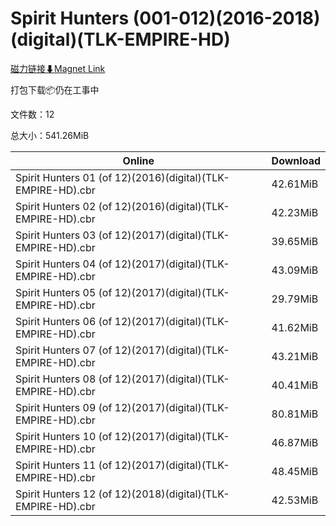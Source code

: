 # Spirit Hunters (001-012)(2016-2018)(digital)(TLK-EMPIRE-HD)

[磁力链接⬇Magnet Link](magnet:?xt=urn:btih:5f72d8bc6daffe76e80664c6985dd10a479f26e7&dn=Spirit%20Hunters%20%28001-012%29%282016-2018%29%28digital%29%28TLK-EMPIRE-HD%29)

打包下载📦仍在工事中

文件数：12

总大小：541.26MiB

Online | Download
--- | ---
Spirit Hunters 01 (of 12)(2016)(digital)(TLK-EMPIRE-HD).cbr | 42.61MiB
Spirit Hunters 02 (of 12)(2016)(digital)(TLK-EMPIRE-HD).cbr | 42.23MiB
Spirit Hunters 03 (of 12)(2017)(digital)(TLK-EMPIRE-HD).cbr | 39.65MiB
Spirit Hunters 04 (of 12)(2017)(digital)(TLK-EMPIRE-HD).cbr | 43.09MiB
Spirit Hunters 05 (of 12)(2017)(digital)(TLK-EMPIRE-HD).cbr | 29.79MiB
Spirit Hunters 06 (of 12)(2017)(digital)(TLK-EMPIRE-HD).cbr | 41.62MiB
Spirit Hunters 07 (of 12)(2017)(digital)(TLK-EMPIRE-HD).cbr | 43.21MiB
Spirit Hunters 08 (of 12)(2017)(digital)(TLK-EMPIRE-HD).cbr | 40.41MiB
Spirit Hunters 09 (of 12)(2017)(digital)(TLK-EMPIRE-HD).cbr | 80.81MiB
Spirit Hunters 10 (of 12)(2017)(digital)(TLK-EMPIRE-HD).cbr | 46.87MiB
Spirit Hunters 11 (of 12)(2017)(digital)(TLK-EMPIRE-HD).cbr | 48.45MiB
Spirit Hunters 12 (of 12)(2018)(digital)(TLK-EMPIRE-HD).cbr | 42.53MiB